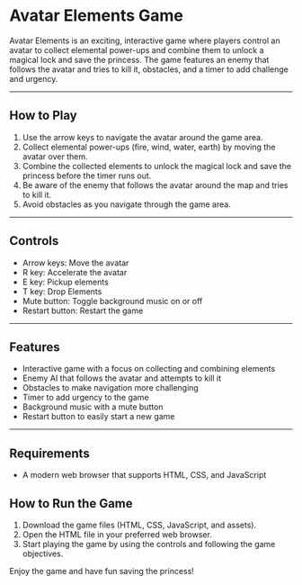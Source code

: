 # Avatar Elements Game

Avatar Elements is an exciting, interactive game where players control an avatar to collect elemental power-ups and combine them to unlock a magical lock and save the princess. The game features an enemy that follows the avatar and tries to kill it, obstacles, and a timer to add challenge and urgency.

---

## How to Play

1. Use the arrow keys to navigate the avatar around the game area.
2. Collect elemental power-ups (fire, wind, water, earth) by moving the avatar over them.
3. Combine the collected elements to unlock the magical lock and save the princess before the timer runs out.
4. Be aware of the enemy that follows the avatar around the map and tries to kill it.
5. Avoid obstacles as you navigate through the game area.

---

## Controls

- Arrow keys: Move the avatar
- R key: Accelerate the avatar
- E key: Pickup elements
- T key: Drop Elements
- Mute button: Toggle background music on or off
- Restart button: Restart the game

---

## Features

- Interactive game with a focus on collecting and combining elements
- Enemy AI that follows the avatar and attempts to kill it
- Obstacles to make navigation more challenging
- Timer to add urgency to the game
- Background music with a mute button
- Restart button to easily start a new game

---

## Requirements

- A modern web browser that supports HTML, CSS, and JavaScript

## How to Run the Game

1. Download the game files (HTML, CSS, JavaScript, and assets).
2. Open the HTML file in your preferred web browser.
3. Start playing the game by using the controls and following the game objectives.

Enjoy the game and have fun saving the princess!
